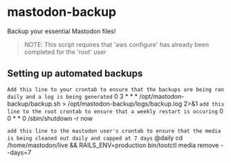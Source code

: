 # mastodon-backup

Backup your essential Mastodon files!

> NOTE: This script requires that 'aws configure' has already been completed for the 'root' user

## Setting up automated backups

`Add this line to your crontab to ensure that the backups are being ran daily and a log is being generated`
0 3 * * * /opt/mastodon-backup/backup.sh > /opt/mastodon-backup/logs/backup.log 2>&1
`add this line to the root crontab to ensure that a weekly restart is occuring`
0 0 * * 0 /sbin/shutdown -r now

`add this line to the mastodon user's crontab to ensure that the media is being cleaned out daily and capped at 7 days`
@daily cd /home/mastodon/live && RAILS_ENV=production bin/tootctl media remove --days=7
